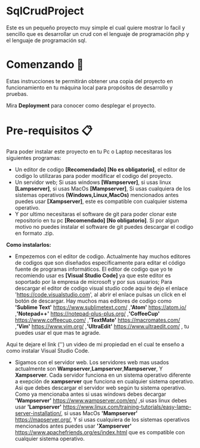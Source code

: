 # SqlCrudProject

Este es un pequeño proyecto muy simple el cual quiere mostrar lo facil y sencillo que es desarrollar un crud con el lenguaje de programación php y el lenguaje de programación sql.

# Comenzando 🚀

Estas instrucciones te permitirán obtener una copia del proyecto en funcionamiento en tu máquina local para propósitos de desarrollo y pruebas.

Mira **Deployment** para conocer como desplegar el proyecto.

# Pre-requisitos 📋

Para poder instalar este proyecto en tu Pc o Laptop necesitaras los siguientes programas:

- Un editor de codigo **[Recomendado]** **[No es obligatorio]**, el editor de codigo lo utilizaras para poder modificar el codigo del proyecto.
- Un servidor web; Si usas windows **[Wampserver]**, si usas linux **[Lampserver]**, si usas MacOs **[Mampserver]**, Si usas cualquiera de los sistemas operativos **(Windows,Linux,MacOs)** mencionados antes puedes usar **[Xampserver]**, este es compatible con cualquier sistema operativo.
- Y por ultimo necesitaras el software de git para poder clonar este repositorio en tu pc **[Recomendado]** **[No obligatorio]**. Si por algun motivo no puedes instalar el software de git puedes descargar el codigo en formato .zip.

**Como instalarlos:**

- Empezemos con el editor de codigo. Actualmente hay muchos editores de codigos que son diseñados específicamente para editar el código fuente de programas informáticos. El editor de codigo que yo te recomiendo usar es **[Visual Studio Code]** ya que este editor es soportado por la empresa de microsoft y por sus usuarios; Para descargar el editor de codigo visual studio code aqui te dejo el enlace 'https://code.visualstudio.com', al abrir el enlace pulsas un click en el botón de descargar. Hay muchos mas editores de codigo como **'Sublime Text'** https://www.sublimetext.com/ ,**'Atom'** https://atom.io/ ,**'Notepad++'** https://notepad-plus-plus.org/ ,**'CoffeeCup'** https://www.coffeecup.com/ ,**'TextMate'** https://macromates.com/ ,**'Vim'** https://www.vim.org/ ,**'UltraEdit'** https://www.ultraedit.com/ , tu puedes usar el que mas te agrade.

Aqui te dejare el link ('') un video de mi propiedad en el cual te enseño a como instalar Visual Studio Code.

- Sigamos con el servidor web. Los servidores web mas usados actualmente son **Wampserver**,**Lampserver**,**Mampserver**, Y **Xampserver**. Cada servidor funciona en un sistema operativo diferente a exepción de **xampserver** que funciona en cualquier sistema operativo. Asi que debes descargar el servidor web según tu sistema operativo. Como ya mencionaba antes si usas windows debes decargar **'Wampserver'** https://www.wampserver.com/en/ ,si usas linux debes usar **'Lampserver'** https://www.linux.com/training-tutorials/easy-lamp-server-installation/, si usas MacOs **'Mampserver'** https://mapserver.org/, Y si usas cualquiera de los sistemas operativos mencionados antes puedes usar **'Xampserver'** https://www.apachefriends.org/es/index.html que es compatible con cualquier sistema operativo. 
